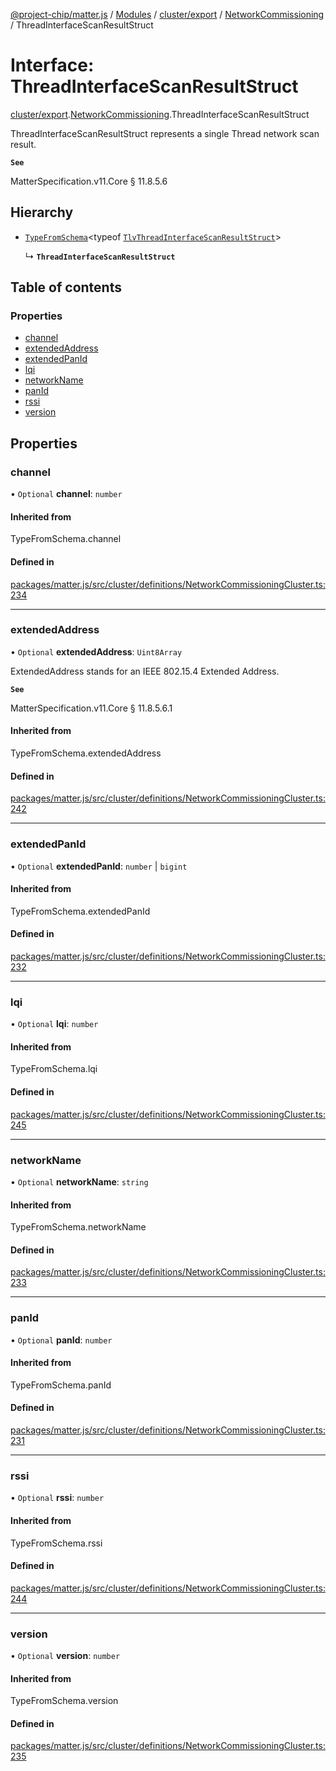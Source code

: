 [@project-chip/matter.js](../README.md) / [Modules](../modules.md) / [cluster/export](../modules/cluster_export.md) / [NetworkCommissioning](../modules/cluster_export.NetworkCommissioning.md) / ThreadInterfaceScanResultStruct

# Interface: ThreadInterfaceScanResultStruct

[cluster/export](../modules/cluster_export.md).[NetworkCommissioning](../modules/cluster_export.NetworkCommissioning.md).ThreadInterfaceScanResultStruct

ThreadInterfaceScanResultStruct represents a single Thread network scan result.

**`See`**

MatterSpecification.v11.Core § 11.8.5.6

## Hierarchy

- [`TypeFromSchema`](../modules/tlv_export.md#typefromschema)\<typeof [`TlvThreadInterfaceScanResultStruct`](../modules/cluster_export.NetworkCommissioning.md#tlvthreadinterfacescanresultstruct)\>

  ↳ **`ThreadInterfaceScanResultStruct`**

## Table of contents

### Properties

- [channel](cluster_export.NetworkCommissioning.ThreadInterfaceScanResultStruct.md#channel)
- [extendedAddress](cluster_export.NetworkCommissioning.ThreadInterfaceScanResultStruct.md#extendedaddress)
- [extendedPanId](cluster_export.NetworkCommissioning.ThreadInterfaceScanResultStruct.md#extendedpanid)
- [lqi](cluster_export.NetworkCommissioning.ThreadInterfaceScanResultStruct.md#lqi)
- [networkName](cluster_export.NetworkCommissioning.ThreadInterfaceScanResultStruct.md#networkname)
- [panId](cluster_export.NetworkCommissioning.ThreadInterfaceScanResultStruct.md#panid)
- [rssi](cluster_export.NetworkCommissioning.ThreadInterfaceScanResultStruct.md#rssi)
- [version](cluster_export.NetworkCommissioning.ThreadInterfaceScanResultStruct.md#version)

## Properties

### channel

• `Optional` **channel**: `number`

#### Inherited from

TypeFromSchema.channel

#### Defined in

[packages/matter.js/src/cluster/definitions/NetworkCommissioningCluster.ts:234](https://github.com/project-chip/matter.js/blob/6d3b6a5d957d88a9231d6ecab4bb41f8133112be/packages/matter.js/src/cluster/definitions/NetworkCommissioningCluster.ts#L234)

___

### extendedAddress

• `Optional` **extendedAddress**: `Uint8Array`

ExtendedAddress stands for an IEEE 802.15.4 Extended Address.

**`See`**

MatterSpecification.v11.Core § 11.8.5.6.1

#### Inherited from

TypeFromSchema.extendedAddress

#### Defined in

[packages/matter.js/src/cluster/definitions/NetworkCommissioningCluster.ts:242](https://github.com/project-chip/matter.js/blob/6d3b6a5d957d88a9231d6ecab4bb41f8133112be/packages/matter.js/src/cluster/definitions/NetworkCommissioningCluster.ts#L242)

___

### extendedPanId

• `Optional` **extendedPanId**: `number` \| `bigint`

#### Inherited from

TypeFromSchema.extendedPanId

#### Defined in

[packages/matter.js/src/cluster/definitions/NetworkCommissioningCluster.ts:232](https://github.com/project-chip/matter.js/blob/6d3b6a5d957d88a9231d6ecab4bb41f8133112be/packages/matter.js/src/cluster/definitions/NetworkCommissioningCluster.ts#L232)

___

### lqi

• `Optional` **lqi**: `number`

#### Inherited from

TypeFromSchema.lqi

#### Defined in

[packages/matter.js/src/cluster/definitions/NetworkCommissioningCluster.ts:245](https://github.com/project-chip/matter.js/blob/6d3b6a5d957d88a9231d6ecab4bb41f8133112be/packages/matter.js/src/cluster/definitions/NetworkCommissioningCluster.ts#L245)

___

### networkName

• `Optional` **networkName**: `string`

#### Inherited from

TypeFromSchema.networkName

#### Defined in

[packages/matter.js/src/cluster/definitions/NetworkCommissioningCluster.ts:233](https://github.com/project-chip/matter.js/blob/6d3b6a5d957d88a9231d6ecab4bb41f8133112be/packages/matter.js/src/cluster/definitions/NetworkCommissioningCluster.ts#L233)

___

### panId

• `Optional` **panId**: `number`

#### Inherited from

TypeFromSchema.panId

#### Defined in

[packages/matter.js/src/cluster/definitions/NetworkCommissioningCluster.ts:231](https://github.com/project-chip/matter.js/blob/6d3b6a5d957d88a9231d6ecab4bb41f8133112be/packages/matter.js/src/cluster/definitions/NetworkCommissioningCluster.ts#L231)

___

### rssi

• `Optional` **rssi**: `number`

#### Inherited from

TypeFromSchema.rssi

#### Defined in

[packages/matter.js/src/cluster/definitions/NetworkCommissioningCluster.ts:244](https://github.com/project-chip/matter.js/blob/6d3b6a5d957d88a9231d6ecab4bb41f8133112be/packages/matter.js/src/cluster/definitions/NetworkCommissioningCluster.ts#L244)

___

### version

• `Optional` **version**: `number`

#### Inherited from

TypeFromSchema.version

#### Defined in

[packages/matter.js/src/cluster/definitions/NetworkCommissioningCluster.ts:235](https://github.com/project-chip/matter.js/blob/6d3b6a5d957d88a9231d6ecab4bb41f8133112be/packages/matter.js/src/cluster/definitions/NetworkCommissioningCluster.ts#L235)
